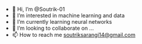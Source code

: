 - 👋 Hi, I’m @Soutrik-01
- 👀 I’m interested in machine learning and data
- 🌱 I’m currently learning neural networks
- 💞️ I’m looking to collaborate on ...
- 📫 How to reach me soutriksarangi14@gmail.com

<!---
Soutrik-01/Soutrik-01 is a ✨ special ✨ repository because its `README.md` (this file) appears on your GitHub profile.
You can click the Preview link to take a look at your changes.
--->
